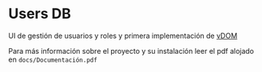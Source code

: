 # Users DB

UI de gestión de usuarios y roles y primera implementación de [vDOM](https://github.com/GerardRodes/vDOM)

Para más información sobre el proyecto y su instalación leer el pdf alojado en `docs/Documentación.pdf`
